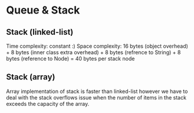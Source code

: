 # Queue & Stack


## Stack (linked-list)

Time complexity: constant :)
Space complexity: 16 bytes (object overhead) + 8 bytes (inner class extra overhead) + 8 bytes (refrence to String) + 8 bytes (reference to Node) = 40 bytes per stack node


## Stack (array)
Array implementation of stack is faster than linked-list however we have to deal with the stack overflows issue when the number of items in the stack exceeds the capacity of the array.